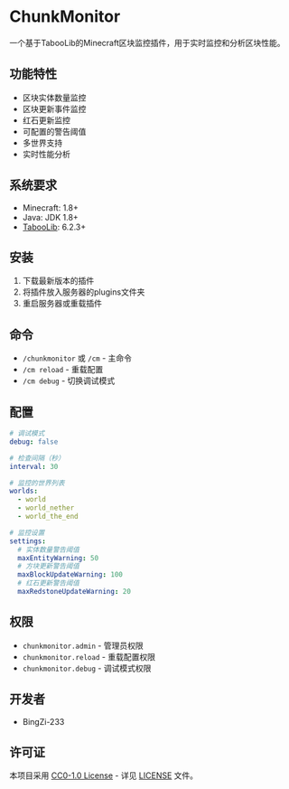 # ChunkMonitor

一个基于TabooLib的Minecraft区块监控插件，用于实时监控和分析区块性能。

## 功能特性

- 区块实体数量监控
- 区块更新事件监控
- 红石更新监控
- 可配置的警告阈值
- 多世界支持
- 实时性能分析

## 系统要求

- Minecraft: 1.8+
- Java: JDK 1.8+
- [TabooLib](https://github.com/TabooLib/taboolib): 6.2.3+

## 安装

1. 下载最新版本的插件
2. 将插件放入服务器的plugins文件夹
3. 重启服务器或重载插件

## 命令

- `/chunkmonitor` 或 `/cm` - 主命令
- `/cm reload` - 重载配置
- `/cm debug` - 切换调试模式

## 配置

```yaml
# 调试模式
debug: false

# 检查间隔（秒）
interval: 30

# 监控的世界列表
worlds:
  - world
  - world_nether
  - world_the_end

# 监控设置
settings:
  # 实体数量警告阈值
  maxEntityWarning: 50
  # 方块更新警告阈值
  maxBlockUpdateWarning: 100
  # 红石更新警告阈值
  maxRedstoneUpdateWarning: 20
```

## 权限

- `chunkmonitor.admin` - 管理员权限
- `chunkmonitor.reload` - 重载配置权限
- `chunkmonitor.debug` - 调试模式权限

## 开发者

- BingZi-233

## 许可证

本项目采用 [CC0-1.0 License](https://creativecommons.org/publicdomain/zero/1.0/) - 详见 [LICENSE](LICENSE) 文件。
